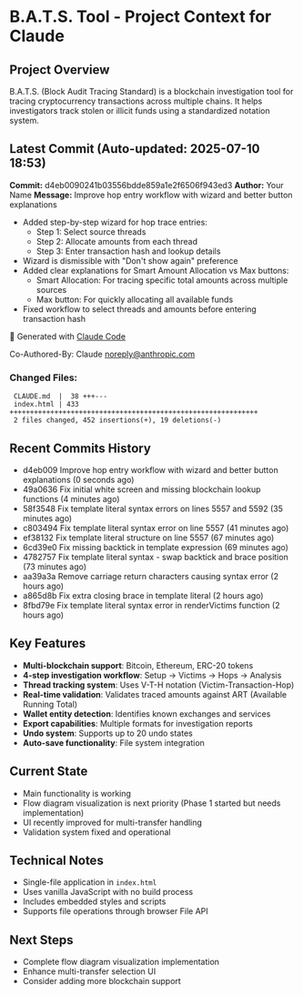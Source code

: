 # B.A.T.S. Tool - Project Context for Claude

## Project Overview
B.A.T.S. (Block Audit Tracing Standard) is a blockchain investigation tool for tracing cryptocurrency transactions across multiple chains. It helps investigators track stolen or illicit funds using a standardized notation system.

## Latest Commit (Auto-updated: 2025-07-10 18:53)

**Commit:** d4eb0090241b03556bdde859a1e2f6506f943ed3
**Author:** Your Name
**Message:** Improve hop entry workflow with wizard and better button explanations

- Added step-by-step wizard for hop trace entries:
  - Step 1: Select source threads
  - Step 2: Allocate amounts from each thread
  - Step 3: Enter transaction hash and lookup details
- Wizard is dismissible with "Don't show again" preference
- Added clear explanations for Smart Amount Allocation vs Max buttons:
  - Smart Allocation: For tracing specific total amounts across multiple sources
  - Max button: For quickly allocating all available funds
- Fixed workflow to select threads and amounts before entering transaction hash

🤖 Generated with [Claude Code](https://claude.ai/code)

Co-Authored-By: Claude <noreply@anthropic.com>

### Changed Files:
```
 CLAUDE.md  |  38 +++---
 index.html | 433 +++++++++++++++++++++++++++++++++++++++++++++++++++++++++++++
 2 files changed, 452 insertions(+), 19 deletions(-)
```

## Recent Commits History

- d4eb009 Improve hop entry workflow with wizard and better button explanations (0 seconds ago)
- 49a0636 Fix initial white screen and missing blockchain lookup functions (4 minutes ago)
- 58f3548 Fix template literal syntax errors on lines 5557 and 5592 (35 minutes ago)
- c803494 Fix template literal syntax error on line 5557 (41 minutes ago)
- ef38132 Fix template literal structure on line 5557 (67 minutes ago)
- 6cd39e0 Fix missing backtick in template expression (69 minutes ago)
- 4782757 Fix template literal syntax - swap backtick and brace position (73 minutes ago)
- aa39a3a Remove carriage return characters causing syntax error (2 hours ago)
- a865d8b Fix extra closing brace in template literal (2 hours ago)
- 8fbd79e Fix template literal syntax error in renderVictims function (2 hours ago)

## Key Features
- **Multi-blockchain support**: Bitcoin, Ethereum, ERC-20 tokens
- **4-step investigation workflow**: Setup → Victims → Hops → Analysis
- **Thread tracking system**: Uses V-T-H notation (Victim-Transaction-Hop)
- **Real-time validation**: Validates traced amounts against ART (Available Running Total)
- **Wallet entity detection**: Identifies known exchanges and services
- **Export capabilities**: Multiple formats for investigation reports
- **Undo system**: Supports up to 20 undo states
- **Auto-save functionality**: File system integration

## Current State
- Main functionality is working
- Flow diagram visualization is next priority (Phase 1 started but needs implementation)
- UI recently improved for multi-transfer handling
- Validation system fixed and operational

## Technical Notes
- Single-file application in `index.html`
- Uses vanilla JavaScript with no build process
- Includes embedded styles and scripts
- Supports file operations through browser File API

## Next Steps
- Complete flow diagram visualization implementation
- Enhance multi-transfer selection UI
- Consider adding more blockchain support
